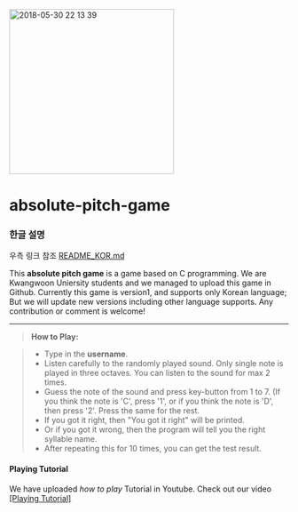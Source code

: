 <img width="297" alt="2018-05-30 22 13 39" src="https://user-images.githubusercontent.com/38921656/40723380-c964b97a-6459-11e8-8206-e0a4f8e467e3.PNG">

# absolute-pitch-game

### 한글 설명
우측 링크 참조 [README_KOR.md](https://github.com/kw-ic17/absolute-pitch-game/blob/master/README_KOR.md)

This **absolute pitch game** is a game based on C programming. We are Kwangwoon Uniersity students and we managed to upload this game in Github. Currently this game is version1, and supports only Korean language; But we will update new versions including other language supports. Any contribution or comment is welcome!

-----------

> **How to Play:**

>- Type in the **username**.
>- Listen carefully to the randomly played sound. Only single note is played in three octaves.
You can listen to the sound for max 2 times.
>- Guess the note of the sound and press key-button from 1 to 7.
(If you think the note is 'C', press '1', or if you think the note is 'D', then press '2'. Press the same for the rest.
>- If you got it right, then "You got it right" will be printed.
>- Or if you got it wrong, then the program will tell you the right syllable name.
>- After repeating this for 10 times, you can get the test result.

#### Playing Tutorial
We have uploaded *how to play* Tutorial in Youtube. Check out our video [[Playing Tutorial]](https://youtu.be/yx47QUXCJMA) 

